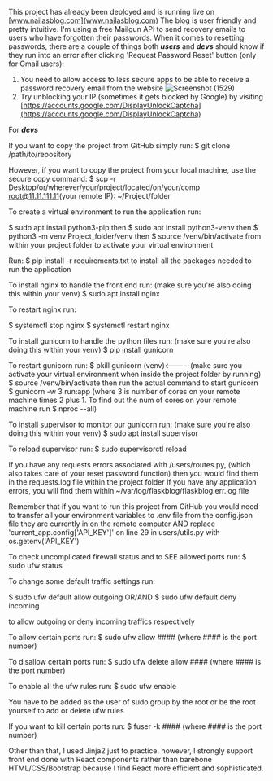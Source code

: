 This project has already been deployed and is running live on [www.nailasblog.com](www.nailasblog.com)
The blog is user friendly and pretty intuitive. I'm using a free Mailgun API to send recovery emails to users 
who have forgotten their passwords. When it comes to resetting passwords, there are a couple of things both 
***users*** and ***devs*** should know if they run into an error after clicking 'Request Password Reset' button 
(only for Gmail users):
1. You need to allow access to less secure apps to be able to receive a password recovery email from the website
![Screenshot (1529)](https://user-images.githubusercontent.com/42359973/102000584-e47c5500-3cb6-11eb-811f-ed5b21e9f404.png)
2. Try unblocking your IP (sometimes it gets blocked by Google) by visiting [https://accounts.google.com/DisplayUnlockCaptcha](https://accounts.google.com/DisplayUnlockCaptcha)

For ***devs***

If you want to copy the project from GitHub simply run:
$ git clone /path/to/repository

However, if you want to copy the project from your local machine, use the secure copy command:
$ scp -r Desktop/or/wherever/your/project/located/on/your/comp root@11.11.111.11(your remote IP): ~/Project/folder

To create a virtual environment to run the application run:

$ sudo apt install python3-pip
then
$ sudo apt install python3-venv
then 
$ python3 -m venv Project_folder/venv
then
$ source /venv/bin/activate
from within your project folder to activate your virtual environment

Run:
$ pip install -r requirements.txt
to install all the packages needed to run the application

To install nginx to handle the front end run: (make sure you're also doing this within your venv)
$ sudo apt install nginx

To restart nginx run:

$ systemctl stop nginx
$ systemctl restart nginx

To install gunicorn to handle the python files run: (make sure you're also doing this within your venv)
$ pip install gunicorn

To restart gunicorn run:
$ pkill gunicorn
(venv)<-----(make sure you activate your virtual environment when inside the project folder by running) $ source /venv/bin/activate
then run the actual command to start gunicorn 
$ gunicorn -w 3 run:app 
(where 3 is number of cores on your remote machine times 2 plus 1. 
To find out the num of cores on your remote machine run 
$ nproc --all)

To install supervisor to monitor our gunicorn run: (make sure you're also doing this within your venv)
$ sudo apt install supervisor

To reload supervisor run:
$ sudo supervisorctl reload

If you have any requests errors associated with /users/routes.py, (which also takes care of your reset password function)
then you would find them in the requests.log file within the project folder
If you have any application errors, you will find them within ~/var/log/flaskblog/flaskblog.err.log file

Remember that if you want to run this project from GitHub you would need to transfer all your environment variables
to .env file from the config.json file they are currently in on the remote computer AND 
replace 'current_app.config['API_KEY']' on line 29 in users/utils.py with os.getenv('API_KEY')

To check uncomplicated firewall status and to SEE allowed ports run:
$ sudo ufw status

To change some default traffic settings run:

$ sudo ufw default allow outgoing 
OR/AND
$ sudo ufw default deny incoming 

to allow outgoing or deny incoming traffics respectively

To allow certain ports run:
$ sudo ufw allow #### (where #### is the port number)

To disallow certain ports run:
$ sudo ufw delete allow #### (where #### is the port number)

To enable all the ufw rules run:
$ sudo ufw enable

You have to be added as the user of sudo group by the root or be the root yourself to add or delete ufw rules

If you want to kill certain ports run:
$ fuser -k #### (where #### is the port number)

Other than that, I used Jinja2 just to practice, however, I strongly support front end done with React components rather 
than  barebone HTML/CSS/Bootstrap because I find React more efficient and sophisticated. 
